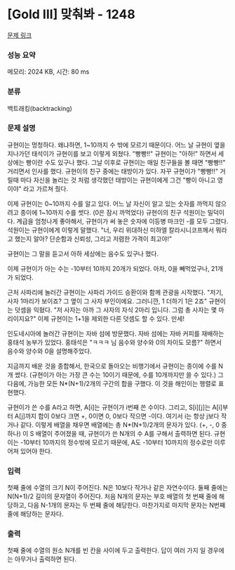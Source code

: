 # [Gold III] 맞춰봐 - 1248 

[문제 링크](https://www.acmicpc.net/problem/1248) 

### 성능 요약

메모리: 2024 KB, 시간: 80 ms

### 분류

백트래킹(backtracking)

### 문제 설명

<p>규현이는 멍청하다. 왜냐하면, 1~10까지 수 밖에 모르기 때문이다. 어느 날 규현이 옆을 지나가던 태석이가 규현이를 보고 이렇게 외쳤다. "빵빵!!" 규현이는 "아하!" 하면서 세상에는 빵이란 수도 있구나 했다. 그날 이후로 규현이는 매일 친구들을 볼 때면 "빵빵!!" 거리면서 인사를 했다. 규현이의 친구 중에는 태방이가 있다. 자꾸 규현이가 "빵빵!!" 거릴때 마다 자신을 놀리는 것 처럼 생각했던 태방이는 규현이에게 그건 "빵이 아니고 영이야" 라고 가르쳐 줬다.</p>

<p>이제 규현이는 0~10까지 수를 알고 있다. 어느 날 자신이 알고 있는 숫자를 까먹지 않으려고 종이에 1~10까지 수를 썻다. (0은 잠시 까먹었다) 규현이의 친구 석원이는 밀덕이다. 계급을 엄청나게 좋아해서, 규현이가 써 놓은 숫자에 이등병 마크인 -를 모두 그렸다. 석원이는 규현이에게 이렇게 말했다. "너, 우리 위대하신 미하엘 칼라시니코프께서 뭐라고 했는지 알아? 단순함과 신뢰성, 그리고 저렴한 가격이 최고야!"</p>

<p>규현이는 그 말을 듣고서 아하 세상에는 음수도 있구나 했다.</p>

<p>이제 규현이가 아는 수는 -10부터 10까지 20개가 되었다. 아차, 0을 빼먹었구나, 21개가 되었다.</p>

<p>근처 사파리에 놀러간 규현이는 사파리 가이드 승환이와 함께 관광을 시작했다. "저기, 사자 1마리가 보이죠? 그 옆이 그 사자 부인이에요. 그러니깐, 1 더하기 1은 2죠" 규현이는 덧셈을 익혔다. "저 사자는 아까 그 사자의 자식 2마리 입니다. 그럼 총 사자는 몇 마리이지요?" 이제 규현이는 1+1을 제외한 다른 덧셈도 할 수 있다. 만세!</p>

<p>인도네시아에 놀러간 규현이는 자바 섬에 방문했다. 자바 섬에는 자바 커피를 재배하는 홍태석 농부가 있었다. 홍태석은 "ㅋㅋㅋ 님 음수와 양수와 0의 차이도 모름?" 하면서 음수와 양수와 0을 설명해주었다.</p>

<p>지금까지 배운 것을 종합해서, 한국으로 돌아오는 비행기에서 규현이는 종이에 수를 N개 썼다. (규현이가 아는 가장 큰 수는 10이기 때문에, 수를 10개까지만 쓸 수 있다.)  그 다음에, 가능한 모든 N*(N+1)/2개의 구간의 합을 구했다. 이 것을 해인이는 행렬로 표현했다.</p>

<p>규현이가 쓴 수를 A라고 하면, A[i]는 규현이가 i번째 쓴 수이다. 그리고, S[i][j]는 A[i]부터 A[j]까지 합이 0보다 크면 +, 0이면 0, 0보다 작으면 -이다. 여기서 i는 항상 j보다 작거나 같다. 이렇게 배열을 채우면 배열에는 총 N*(N+1)/2개의 문자가 있다. (+, -, 0 중 하나) 이 S 배열이 주어졌을 때, 규현이가 쓴 N개의 수 A를 구해서 출력하면 된다. 규현이는 -10부터 10까지의 정수밖에 모르기 때문에, A도 -10부터 10까지의 정수로만 이루어져 있어야 한다.</p>

### 입력 

 <p>첫째 줄에 수열의 크기 N이 주어진다. N은 10보다 작거나 같은 자연수이다. 둘째 줄에는 N(N+1)/2 길이의 문자열이 주어진다. 처음 N개의 문자는 부호 배열의 첫 번째 줄에 해당하고, 다음 N-1개의 문자는 두 번째 줄에 해당한다. 마찬가지로 마지막 문자는 N번째 줄에 해당하는 문자다.</p>

### 출력 

 <p>첫째 줄에 수열의 원소 N개를 빈 칸을 사이에 두고 출력한다. 답이 여러 가지 일 경우에는 아무거나 출력하면 된다.</p>



